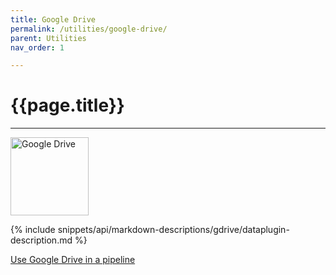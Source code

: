 ```yaml
---
title: Google Drive
permalink: /utilities/google-drive/
parent: Utilities
nav_order: 1

---
```


# {{page.title}}

---

<img src="{{site.baseurl}}/assets/utility_images/gdrive.png" width="125" alt="Google Drive">

{% include snippets/api/markdown-descriptions/gdrive/dataplugin-description.md %}

[Use Google Drive in a pipeline]({{site.baseurl}}/how-to-guides/automate-data/create-a-custom-pipeline)
